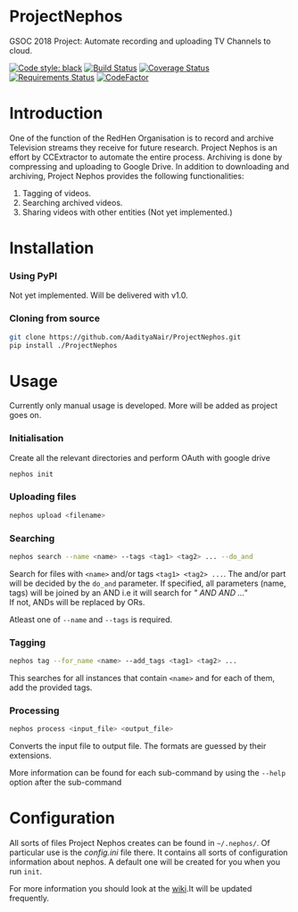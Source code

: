 # ProjectNephos
GSOC 2018 Project: Automate recording and uploading TV Channels to cloud.

[![Code style: black](https://img.shields.io/badge/code%20style-black-000000.svg)](https://github.com/ambv/black)
[![Build Status](https://travis-ci.org/AadityaNair/ProjectNephos.svg?branch=master)](https://travis-ci.org/AadityaNair/ProjectNephos)
[![Coverage Status](https://coveralls.io/repos/github/AadityaNair/ProjectNephos/badge.svg?branch=master)](https://coveralls.io/github/AadityaNair/ProjectNephos?branch=master)
[![Requirements Status](https://requires.io/github/AadityaNair/ProjectNephos/requirements.svg?branch=master)](https://requires.io/github/AadityaNair/ProjectNephos/requirements/?branch=master)
[![CodeFactor](https://www.codefactor.io/repository/github/aadityanair/projectnephos/badge)](https://www.codefactor.io/repository/github/aadityanair/projectnephos)


# Introduction
One of the function of the RedHen Organisation is to record and archive Television streams they receive for future
research. Project Nephos is an effort by CCExtractor to automate the entire process. Archiving is done by compressing
and uploading to Google Drive. 
In addition to downloading and archiving, Project Nephos provides the following functionalities:
1. Tagging of videos.
2. Searching archived videos.
3. Sharing videos with other entities (Not yet implemented.)

# Installation

### Using PyPI
Not yet implemented. Will be delivered with v1.0.

### Cloning from source
```bash
git clone https://github.com/AadityaNair/ProjectNephos.git
pip install ./ProjectNephos
```

# Usage
Currently only manual usage is developed. More will be added as project goes on.

### Initialisation
Create all the relevant directories and perform OAuth with google drive  
```bash
nephos init
```

### Uploading files
```bash
nephos upload <filename>
```

### Searching
```bash
nephos search --name <name> --tags <tag1> <tag2> ... --do_and
```
Search for files with `<name>` and/or tags `<tag1> <tag2> ...`.
The and/or part will be decided by the `do_and` parameter. If specified, all parameters (name, tags) will be joined
by an AND i.e it will search for *"<name> AND <tag1> AND <tag2> ..."*  
If not, ANDs will be replaced by ORs.

Atleast one of `--name` and `--tags` is required.

### Tagging
```bash
nephos tag --for_name <name> --add_tags <tag1> <tag2> ...
```
This searches for all instances that contain `<name>` and for each of them, add the provided tags.

### Processing
```bash
nephos process <input_file> <output_file>
```
Converts the input file to output file. The formats are guessed by their extensions.

More information can be found for each sub-command by using the `--help` option after the sub-command 
# Configuration
All sorts of files Project Nephos creates can be found in `~/.nephos/`. Of particular use is the *config.ini*
file there. It contains all sorts of configuration information about nephos. A default one will be created for you
when you run `init`.

For more information you should look at the [wiki](https://github.com/AadityaNair/ProjectNephos/wiki).It will be updated frequently.